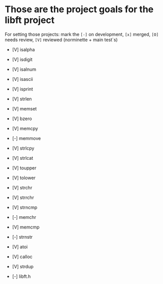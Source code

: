 # Those are the project goals for the libft project

For setting those projects:
mark the `[-]` on development, `[x]` merged, `[O]` needs review, `[V]` reviewed (norminette + main test`s)

- [V] isalpha
- [V] isdigit
- [V] isalnum
- [V] isascii
- [V] isprint
- [V] strlen
- [V] memset
- [V] bzero
- [V] memcpy
- [-] memmove
- [V] strlcpy
- [V] strlcat
- [V] toupper
- [V] tolower
- [V] strchr
- [V] strrchr
- [V] strncmp
- [-] memchr
- [V] memcmp
- [-] strnstr
- [V] atoi
- [V] calloc
- [V] strdup

- [-] libft.h
